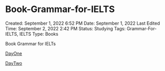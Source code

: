 # Book-Grammar-for-IELTS

Created: September 1, 2022 6:52 PM
Date: September 1, 2022
Last Edited Time: September 2, 2022 2:42 PM
Status: Studying
Tags: Grammar-For-IELTS, IELTS
Type: Books

Book Grammar for IELTs

[DayOne](./dayOne.md)

[DayTwo](./dayTwo.md)
